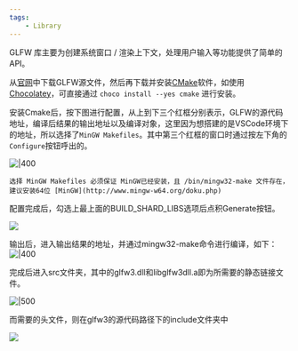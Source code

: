 ```yaml
---
tags:
    - Library
---
```


GLFW 库主要为创建系统窗口 / 渲染上下文，处理用户输入等功能提供了简单的API。

从[官网](https://www.glfw.org/download.html)中下载GLFW源文件，然后再下载并安装[CMake](https://cmake.org/download/)软件，如使用 [Chocolatey](../../Notes/Tools/Chocolatey.md)，可直接通过 `choco install --yes cmake` 进行安装。

安装Cmake后，按下图进行配置，从上到下三个红框分别表示，GLFW的源代码地址，编译后结果的输出地址以及编译对象，这里因为想搭建的是VSCode环境下的地址，所以选择了`MinGW Makefiles`。其中第三个红框的窗口时通过按左下角的`Configure`按钮呼出的。

![|400](assets/Ch%2000%20Creating%20a%20Window/image-20211214094401003.png)

```ad-warning
选择 MinGW Makefiles 必须保证 MinGW已经安装，且 /bin/mingw32-make 文件存在，建议安装64位 [MinGW](http://www.mingw-w64.org/doku.php)
```

配置完成后，勾选上最上面的BUILD_SHARD_LIBS选项后点积Generate按钮。

![](assets/Ch%2000%20Creating%20a%20Window/image-20211214094435205.png)

输出后，进入输出结果的地址，并通过mingw32-make命令进行编译，如下：
![|400](assets/Ch%2000%20Creating%20a%20Window/image-20211214094445071.png)

完成后进入src文件夹，其中的glfw3.dll和libglfw3dll.a即为所需要的静态链接文件。

![|500](assets/Ch%2000%20Creating%20a%20Window/image-20211214094454723.png)

而需要的头文件，则在glfw3的源代码路径下的include文件夹中

![](assets/Ch%2000%20Creating%20a%20Window/image-20211214094504490.png)

